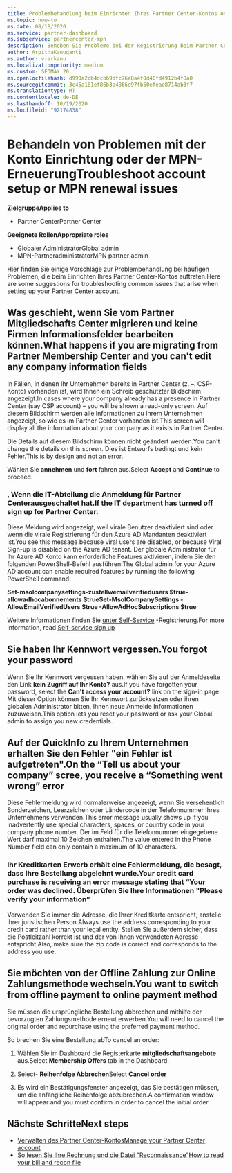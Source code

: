 ```yaml
---
title: Problembehandlung beim Einrichten Ihres Partner Center-Kontos oder der MPN-Erneuerungs Probleme
ms.topic: how-to
ms.date: 08/18/2020
ms.service: partner-dashboard
ms.subservice: partnercenter-mpn
description: Beheben Sie Probleme bei der Registrierung beim Partner Center. Antworten behandeln Probleme mit Zahlungsmethoden, vergessen Kenn Wörter und vieles mehr.
author: ArpithaKanuganti
ms.author: v-arkanu
ms.localizationpriority: medium
ms.custom: SEOMAY.20
ms.openlocfilehash: d990a2cb4dcb69dfc76e8a4f0d40fd4912b4f8a0
ms.sourcegitcommit: 3c45a181ef86b3a4866e97fb50efeae8714ab3f7
ms.translationtype: MT
ms.contentlocale: de-DE
ms.lasthandoff: 10/19/2020
ms.locfileid: "92174838"
---
```

# <a name="troubleshoot-account-setup-or-mpn-renewal-issues"></a><span data-ttu-id="62bc0-104">Behandeln von Problemen mit der Konto Einrichtung oder der MPN-Erneuerung</span><span class="sxs-lookup"><span data-stu-id="62bc0-104">Troubleshoot account setup or MPN renewal issues</span></span>

<span data-ttu-id="62bc0-105">**Zielgruppe**</span><span class="sxs-lookup"><span data-stu-id="62bc0-105">**Applies to**</span></span>

- <span data-ttu-id="62bc0-106">Partner Center</span><span class="sxs-lookup"><span data-stu-id="62bc0-106">Partner Center</span></span>
 
<span data-ttu-id="62bc0-107">**Geeignete Rollen**</span><span class="sxs-lookup"><span data-stu-id="62bc0-107">**Appropriate roles**</span></span>

- <span data-ttu-id="62bc0-108">Globaler Administrator</span><span class="sxs-lookup"><span data-stu-id="62bc0-108">Global admin</span></span>
- <span data-ttu-id="62bc0-109">MPN-Partneradministrator</span><span class="sxs-lookup"><span data-stu-id="62bc0-109">MPN partner admin</span></span> 
 
<span data-ttu-id="62bc0-110">Hier finden Sie einige Vorschläge zur Problembehandlung bei häufigen Problemen, die beim Einrichten Ihres Partner Center-Kontos auftreten.</span><span class="sxs-lookup"><span data-stu-id="62bc0-110">Here are some suggestions for troubleshooting common issues that arise when setting up your Partner Center account.</span></span>

## <a name="what-happens-if-you-are-migrating-from-partner-membership-center-and-you-cant-edit-any-company-information-fields"></a><span data-ttu-id="62bc0-111">Was geschieht, wenn Sie vom Partner Mitgliedschafts Center migrieren und keine Firmen Informationsfelder bearbeiten können.</span><span class="sxs-lookup"><span data-stu-id="62bc0-111">What happens if you are migrating from Partner Membership Center and you can't edit any company information fields</span></span>

<span data-ttu-id="62bc0-112">In Fällen, in denen Ihr Unternehmen bereits in Partner Center (z. –. CSP-Konto) vorhanden ist, wird Ihnen ein Schreib geschützter Bildschirm angezeigt.</span><span class="sxs-lookup"><span data-stu-id="62bc0-112">In cases where your company already has a presence in Partner Center (say CSP account) – you will be shown a read-only screen.</span></span> <span data-ttu-id="62bc0-113">Auf diesem Bildschirm werden alle Informationen zu Ihrem Unternehmen angezeigt, so wie es im Partner Center vorhanden ist.</span><span class="sxs-lookup"><span data-stu-id="62bc0-113">This screen will display all the information about your company as it exists in Partner Center.</span></span>

<span data-ttu-id="62bc0-114">Die Details auf diesem Bildschirm können nicht geändert werden.</span><span class="sxs-lookup"><span data-stu-id="62bc0-114">You can't change the details on this screen.</span></span> <span data-ttu-id="62bc0-115">Dies ist Entwurfs bedingt und kein Fehler.</span><span class="sxs-lookup"><span data-stu-id="62bc0-115">This is by design and not an error.</span></span>

<span data-ttu-id="62bc0-116">Wählen Sie **annehmen** und **fort** fahren aus.</span><span class="sxs-lookup"><span data-stu-id="62bc0-116">Select **Accept** and **Continue** to proceed.</span></span>


### <a name="if-the-it-department-has-turned-off-sign-up-for-partner-center"></a><span data-ttu-id="62bc0-117">, Wenn die IT-Abteilung die **Anmeldung für Partner Center**ausgeschaltet hat.</span><span class="sxs-lookup"><span data-stu-id="62bc0-117">If the IT department has turned off **sign up for Partner Center**.</span></span>

<span data-ttu-id="62bc0-118">Diese Meldung wird angezeigt, weil virale Benutzer deaktiviert sind oder wenn die virale Registrierung für den Azure AD Mandanten deaktiviert ist.</span><span class="sxs-lookup"><span data-stu-id="62bc0-118">You see this message because viral users are disabled, or because Viral Sign-up is disabled on the Azure AD tenant.</span></span> <span data-ttu-id="62bc0-119">Der globale Administrator für Ihr Azure AD Konto kann erforderliche Features aktivieren, indem Sie den folgenden PowerShell-Befehl ausführen:</span><span class="sxs-lookup"><span data-stu-id="62bc0-119">The Global admin for your Azure AD account can enable required features by running the following PowerShell command:</span></span>

<span data-ttu-id="62bc0-120">**Set-msolcompanysettings-zustellwemailverifiedusers $true-allowadhocabonnements $true**</span><span class="sxs-lookup"><span data-stu-id="62bc0-120">**Set-MsolCompanySettings -AllowEmailVerifiedUsers $true -AllowAdHocSubscriptions $true**</span></span>

<span data-ttu-id="62bc0-121">Weitere Informationen finden Sie [unter Self-Service](/azure/active-directory/users-groups-roles/directory-self-service-signup) -Registrierung.</span><span class="sxs-lookup"><span data-stu-id="62bc0-121">For more information, read [Self-service sign up](/azure/active-directory/users-groups-roles/directory-self-service-signup)</span></span>

## <a name="you-forgot-your-password"></a><span data-ttu-id="62bc0-122">Sie haben Ihr Kennwort vergessen.</span><span class="sxs-lookup"><span data-stu-id="62bc0-122">You forgot your password</span></span>

<span data-ttu-id="62bc0-123">Wenn Sie Ihr Kennwort vergessen haben, wählen Sie auf der Anmeldeseite den Link **kein Zugriff auf Ihr Konto?** aus.</span><span class="sxs-lookup"><span data-stu-id="62bc0-123">If you have forgotten your password, select the **Can't access your account?** link on the sign-in page.</span></span> <span data-ttu-id="62bc0-124">Mit dieser Option können Sie Ihr Kennwort zurücksetzen oder ihren globalen Administrator bitten, Ihnen neue Anmelde Informationen zuzuweisen.</span><span class="sxs-lookup"><span data-stu-id="62bc0-124">This option lets you reset your password or ask your Global admin to assign you new credentials.</span></span>

## <a name="on-the-tell-us-about-your-company-scree-you-receive-a-something-went-wrong-error"></a><span data-ttu-id="62bc0-125">Auf der QuickInfo zu Ihrem Unternehmen erhalten Sie den Fehler "ein Fehler ist aufgetreten".</span><span class="sxs-lookup"><span data-stu-id="62bc0-125">On the “Tell us about your company” scree, you receive a “Something went wrong” error</span></span>

<span data-ttu-id="62bc0-126">Diese Fehlermeldung wird normalerweise angezeigt, wenn Sie versehentlich Sonderzeichen, Leerzeichen oder Ländercode in der Telefonnummer Ihres Unternehmens verwenden.</span><span class="sxs-lookup"><span data-stu-id="62bc0-126">This error message usually shows up if you inadvertently use special characters, spaces, or country code in your company phone number.</span></span> <span data-ttu-id="62bc0-127">Der im Feld für die Telefonnummer eingegebene Wert darf maximal 10 Zeichen enthalten.</span><span class="sxs-lookup"><span data-stu-id="62bc0-127">The value entered in the Phone Number field can only contain a maximum of 10 characters.</span></span>


### <a name="your-credit-card-purchase-is-receiving-an-error-message-stating-that-your-order-was-declined-please-verify-your-information"></a><span data-ttu-id="62bc0-128">Ihr Kreditkarten Erwerb erhält eine Fehlermeldung, die besagt, dass Ihre Bestellung abgelehnt wurde.</span><span class="sxs-lookup"><span data-stu-id="62bc0-128">Your credit card purchase is receiving an error message stating that “Your order was declined.</span></span> <span data-ttu-id="62bc0-129">Überprüfen Sie Ihre Informationen "</span><span class="sxs-lookup"><span data-stu-id="62bc0-129">Please verify your information”</span></span>


<span data-ttu-id="62bc0-130">Verwenden Sie immer die Adresse, die Ihrer Kreditkarte entspricht, anstelle ihrer juristischen Person.</span><span class="sxs-lookup"><span data-stu-id="62bc0-130">Always use the address corresponding to your credit card rather than your legal entity.</span></span> <span data-ttu-id="62bc0-131">Stellen Sie außerdem sicher, dass die Postleitzahl korrekt ist und der von Ihnen verwendeten Adresse entspricht.</span><span class="sxs-lookup"><span data-stu-id="62bc0-131">Also, make sure the zip code is correct and corresponds to the address you use.</span></span>

## <a name="you-want-to-switch-from-offline-payment-to-online-payment-method"></a><span data-ttu-id="62bc0-132">Sie möchten von der Offline Zahlung zur Online Zahlungsmethode wechseln.</span><span class="sxs-lookup"><span data-stu-id="62bc0-132">You want to switch from offline payment to online payment method</span></span> 

<span data-ttu-id="62bc0-133">Sie müssen die ursprüngliche Bestellung abbrechen und mithilfe der bevorzugten Zahlungsmethode erneut erwerben.</span><span class="sxs-lookup"><span data-stu-id="62bc0-133">You will need to cancel the original order and repurchase using the preferred payment method.</span></span>

<span data-ttu-id="62bc0-134">So brechen Sie eine Bestellung ab</span><span class="sxs-lookup"><span data-stu-id="62bc0-134">To cancel an order:</span></span>

1. <span data-ttu-id="62bc0-135">Wählen Sie im Dashboard die Registerkarte **mitgliedschaftsangebote** aus.</span><span class="sxs-lookup"><span data-stu-id="62bc0-135">Select **Membership Offers** tab in the Dashboard.</span></span>

2. <span data-ttu-id="62bc0-136">Select- **Reihenfolge Abbrechen**</span><span class="sxs-lookup"><span data-stu-id="62bc0-136">Select **Cancel order**</span></span>

3. <span data-ttu-id="62bc0-137">Es wird ein Bestätigungsfenster angezeigt, das Sie bestätigen müssen, um die anfängliche Reihenfolge abzubrechen.</span><span class="sxs-lookup"><span data-stu-id="62bc0-137">A confirmation window will appear and you must confirm in order to cancel the initial order.</span></span>

## <a name="next-steps"></a><span data-ttu-id="62bc0-138">Nächste Schritte</span><span class="sxs-lookup"><span data-stu-id="62bc0-138">Next steps</span></span>

- [<span data-ttu-id="62bc0-139">Verwalten des Partner Center-Kontos</span><span class="sxs-lookup"><span data-stu-id="62bc0-139">Manage your Partner Center account</span></span>](partner-center-account-setup.md)
- [<span data-ttu-id="62bc0-140">So lesen Sie Ihre Rechnung und die Datei "Reconnaissance"</span><span class="sxs-lookup"><span data-stu-id="62bc0-140">How to read your bill and recon file</span></span>](read-your-bill.md)